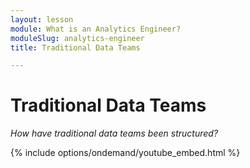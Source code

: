 ```yaml
---
layout: lesson
module: What is an Analytics Engineer?
moduleSlug: analytics-engineer
title: Traditional Data Teams

---
```


# Traditional Data Teams
_How have traditional data teams been structured?_

{% include options/ondemand/youtube_embed.html %}
